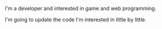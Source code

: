 I'm a developer and interested in game and web programming.

I'm going to update the code I'm interested in little by little.
